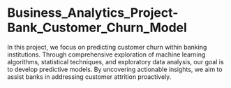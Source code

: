# Business_Analytics_Project-Bank_Customer_Churn_Model
In this project, we focus on predicting customer churn within banking institutions. Through comprehensive exploration of machine learning algorithms, statistical techniques, and exploratory data analysis, our goal is to develop predictive models. By uncovering actionable insights, we aim to assist banks in addressing customer attrition proactively.
